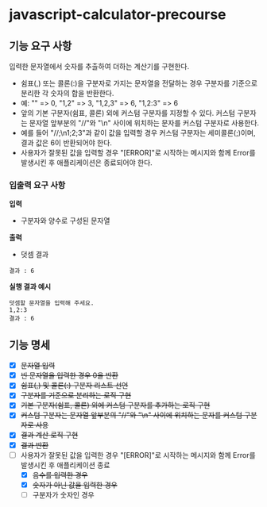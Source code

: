 # javascript-calculator-precourse

## 기능 요구 사항

입력한 문자열에서 숫자를 추출하여 더하는 계산기를 구현한다.

- 쉼표(,) 또는 콜론(:)을 구분자로 가지는 문자열을 전달하는 경우 구분자를 기준으로 분리한 각 숫자의 합을 반환한다.
- 예: "" => 0, "1,2" => 3, "1,2,3" => 6, "1,2:3" => 6
- 앞의 기본 구분자(쉼표, 콜론) 외에 커스텀 구분자를 지정할 수 있다. 커스텀 구분자는 문자열 앞부분의 "//"와 "\n" 사이에 위치하는 문자를 커스텀 구분자로 사용한다.
- 예를 들어 "//;\n1;2;3"과 같이 값을 입력할 경우 커스텀 구분자는 세미콜론(;)이며, 결과 값은 6이 반환되어야 한다.
- 사용자가 잘못된 값을 입력할 경우 "[ERROR]"로 시작하는 메시지와 함께 Error를 발생시킨 후 애플리케이션은 종료되어야 한다.

### 입출력 요구 사항

**입력**

- 구분자와 양수로 구성된 문자열

**출력**

- 덧셈 결과

```
결과 : 6
```

**실행 결과 예시**

```
덧셈할 문자열을 입력해 주세요.
1,2:3
결과 : 6
```

## 기능 명세

- [x] ~~문자열 입력~~
- [x] ~~빈 문자열을 입력한 경우 0을 반환~~
- [x] ~~쉼표(,) 및 콜론(:) 구분자 리스트 선언~~
- [x] ~~구분자를 기준으로 분리하는 로직 구현~~
- [x] ~~기본 구분자(쉼표, 콜론) 외에 커스텀 구분자를 추가하는 로직 구현~~
- [x] ~~커스텀 구분자는 문자열 앞부분의 "//"와 "\n" 사이에 위치하는 문자를 커스텀 구분자로 사용~~
- [x] ~~결과 계산 로직 구현~~
- [x] ~~결과 반환~~
- [ ] 사용자가 잘못된 값을 입력한 경우 "[ERROR]"로 시작하는 메시지와 함께 Error를 발생시킨 후 애플리케이션 종료
    - [x] ~~음수를 입력한 경우~~
    - [x] ~~숫자가 아닌 값을 입력한 경우~~
    - [ ] 구분자가 숫자인 경우
